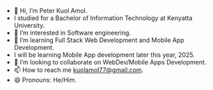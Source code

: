 - 👋 Hi, I’m Peter Kuol Amol.
-   I studied for a Bachelor of Information Technology at Kenyatta University.
- 👀 I’m interested in Software engineering.
- 🌱 I’m learning Full Stack Web Development and Mobile App Development.
-   I will be learning Mobile App development later this year, 2025.
- 💞️ I’m looking to collaborate on WebDev/Mobile Apps Development.
- 📫 How to reach me kuolamol77@gmail.com.
- 😄 Pronouns: He/Him.


<!---
Quol04/Quol04 is a ✨ special ✨ repository because its `README.md` (this file) appears on your GitHub profile.
You can click the Preview link to take a look at your changes.
--->
